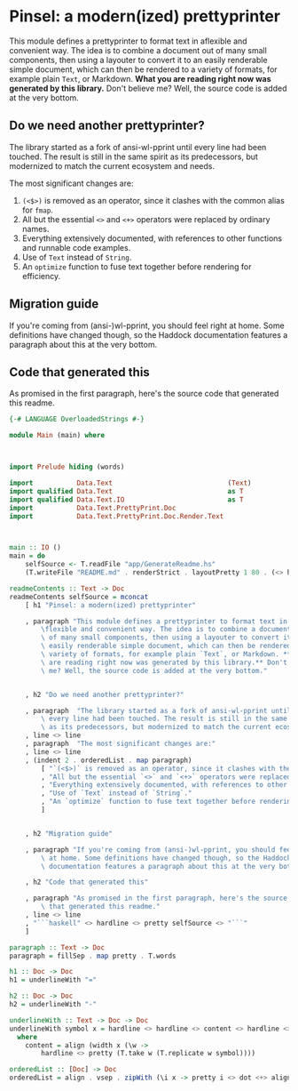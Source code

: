

Pinsel: a modern(ized) prettyprinter
====================================

This module defines a prettyprinter to format text in aflexible and convenient
way. The idea is to combine a document out of many small components, then using
a layouter to convert it to an easily renderable simple document, which can then
be rendered to a variety of formats, for example plain `Text`, or Markdown.
**What you are reading right now was generated by this library.** Don't believe
me? Well, the source code is added at the very bottom.

Do we need another prettyprinter?
---------------------------------

The library started as a fork of ansi-wl-pprint until every line had been
touched. The result is still in the same spirit as its predecessors, but
modernized to match the current ecosystem and needs.

The most significant changes are:

  1. `(<$>)` is removed as an operator, since it clashes with the common alias
     for `fmap`.
  2. All but the essential `<>` and `<+>` operators were replaced by ordinary
     names.
  3. Everything extensively documented, with references to other functions and
     runnable code examples.
  4. Use of `Text` instead of `String`.
  5. An `optimize` function to fuse text together before rendering for
     efficiency.

Migration guide
---------------

If you're coming from (ansi-)wl-pprint, you should feel right at home. Some
definitions have changed though, so the Haddock documentation features a
paragraph about this at the very bottom.

Code that generated this
------------------------

As promised in the first paragraph, here's the source code that generated this
readme.

```haskell
{-# LANGUAGE OverloadedStrings #-}

module Main (main) where



import Prelude hiding (words)

import           Data.Text                             (Text)
import qualified Data.Text                             as T
import qualified Data.Text.IO                          as T
import           Data.Text.PrettyPrint.Doc
import           Data.Text.PrettyPrint.Doc.Render.Text



main :: IO ()
main = do
    selfSource <- T.readFile "app/GenerateReadme.hs"
    (T.writeFile "README.md" . renderStrict . layoutPretty 1 80 . (<> hardline)) (readmeContents selfSource)

readmeContents :: Text -> Doc
readmeContents selfSource = mconcat
    [ h1 "Pinsel: a modern(ized) prettyprinter"

    , paragraph "This module defines a prettyprinter to format text in a\
        \flexible and convenient way. The idea is to combine a document out\
        \ of many small components, then using a layouter to convert it to an\
        \ easily renderable simple document, which can then be rendered to a\
        \ variety of formats, for example plain `Text`, or Markdown. **What you\
        \ are reading right now was generated by this library.** Don't believe\
        \ me? Well, the source code is added at the very bottom."


    , h2 "Do we need another prettyprinter?"

    , paragraph  "The library started as a fork of ansi-wl-pprint until\
        \ every line had been touched. The result is still in the same spirit\
        \ as its predecessors, but modernized to match the current ecosystem and needs."
    , line <> line
    , paragraph  "The most significant changes are:"
    , line <> line
    , (indent 2 . orderedList . map paragraph)
        [ "`(<$>)` is removed as an operator, since it clashes with the common alias for `fmap`."
        , "All but the essential `<>` and `<+>` operators were replaced by ordinary names."
        , "Everything extensively documented, with references to other functions and runnable code examples."
        , "Use of `Text` instead of `String`."
        , "An `optimize` function to fuse text together before rendering for efficiency."
        ]


    , h2 "Migration guide"

    , paragraph "If you're coming from (ansi-)wl-pprint, you should feel right\
        \ at home. Some definitions have changed though, so the Haddock\
        \ documentation features a paragraph about this at the very bottom."

    , h2 "Code that generated this"

    , paragraph "As promised in the first paragraph, here's the source code\
        \ that generated this readme."
    , line <> line
    , "```haskell" <> hardline <> pretty selfSource <> "```"
    ]

paragraph :: Text -> Doc
paragraph = fillSep . map pretty . T.words

h1 :: Doc -> Doc
h1 = underlineWith "="

h2 :: Doc -> Doc
h2 = underlineWith "-"

underlineWith :: Text -> Doc -> Doc
underlineWith symbol x = hardline <> hardline <> content <> hardline <> hardline
  where
    content = align (width x (\w ->
        hardline <> pretty (T.take w (T.replicate w symbol))))

orderedList :: [Doc] -> Doc
orderedList = align . vsep . zipWith (\i x -> pretty i <> dot <+> align x) [1::Int ..]
```
